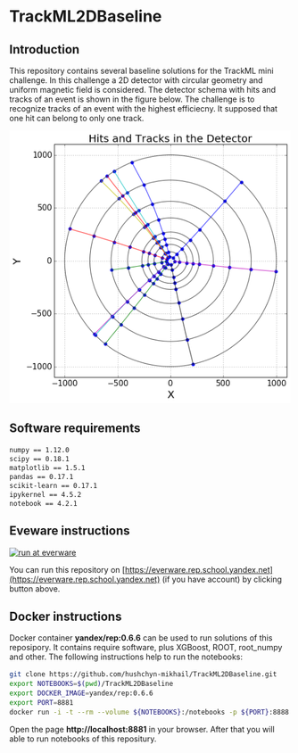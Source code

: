 # TrackML2DBaseline

## Introduction

This repository contains several baseline solutions for the TrackML mini challenge. In this challenge a 2D detector with circular geometry and uniform magnetic field is considered. The detector schema with hits and tracks of an event is shown in the figure below. The challenge is to recognize tracks of an event with the highest efficiecny. It supposed that one hit can belong to only one track. 

<img src="pic/detector.png" /> <br>

## Software requirements

```
numpy == 1.12.0
scipy == 0.18.1
matplotlib == 1.5.1
pandas == 0.17.1
scikit-learn == 0.17.1
ipykernel == 4.5.2
notebook == 4.2.1
```

## Eveware instructions

[![run at everware](https://img.shields.io/badge/run%20me-@everware-blue.svg?style=flat)](https://everware.rep.school.yandex.net/hub/oauth_login?repourl=https://github.com/hushchyn-mikhail/TrackML2DBaseline)

You can run this repository on [https://everware.rep.school.yandex.net](https://everware.rep.school.yandex.net) (if you have account) by clicking button above.

## Docker instructions

Docker container **yandex/rep:0.6.6** can be used to run solutions of this reposipory. It contains require software, plus XGBoost, ROOT, root_numpy and other. The following instructions help to run the notebooks:

```bash
git clone https://github.com/hushchyn-mikhail/TrackML2DBaseline.git
export NOTEBOOKS=$(pwd)/TrackML2DBaseline
export DOCKER_IMAGE=yandex/rep:0.6.6
export PORT=8881
docker run -i -t --rm --volume ${NOTEBOOKS}:/notebooks -p ${PORT}:8888 ${DOCKER_IMAGE}
```

Open the page **http://localhost:8881** in your browser. After that you will able to run notebooks of this repositury.

